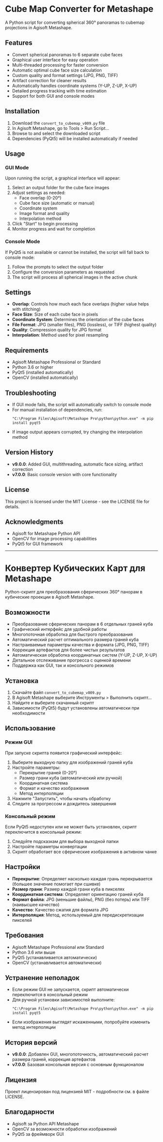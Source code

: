 # Cube Map Converter for Metashape

A Python script for converting spherical 360° panoramas to cubemap projections in Agisoft Metashape.

## Features

- Convert spherical panoramas to 6 separate cube faces
- Graphical user interface for easy operation
- Multi-threaded processing for faster conversion
- Automatic optimal cube face size calculation
- Custom quality and format settings (JPG, PNG, TIFF)
- Artifact correction for cleaner results
- Automatically handles coordinate systems (Y-UP, Z-UP, X-UP)
- Detailed progress tracking with time estimation
- Support for both GUI and console modes

## Installation

1. Download the `convert_to_cubemap_v009.py` file
2. In Agisoft Metashape, go to Tools > Run Script...
3. Browse to and select the downloaded script
4. Dependencies (PyQt5) will be installed automatically if needed

## Usage

### GUI Mode

Upon running the script, a graphical interface will appear:

1. Select an output folder for the cube face images
2. Adjust settings as needed:
   - Face overlap (0-20°)
   - Cube face size (automatic or manual)
   - Coordinate system
   - Image format and quality
   - Interpolation method
3. Click "Start" to begin processing
4. Monitor progress and wait for completion

### Console Mode

If PyQt5 is not available or cannot be installed, the script will fall back to console mode:

1. Follow the prompts to select the output folder
2. Configure the conversion parameters as requested
3. The script will process all spherical images in the active chunk

## Settings

- **Overlap**: Controls how much each face overlaps (higher value helps with stitching)
- **Face Size**: Size of each cube face in pixels
- **Coordinate System**: Determines the orientation of the cube faces
- **File Format**: JPG (smaller files), PNG (lossless), or TIFF (highest quality)
- **Quality**: Compression quality for JPG format
- **Interpolation**: Method used for pixel resampling

## Requirements

- Agisoft Metashape Professional or Standard
- Python 3.6 or higher
- PyQt5 (installed automatically)
- OpenCV (installed automatically)

## Troubleshooting

- If GUI mode fails, the script will automatically switch to console mode
- For manual installation of dependencies, run:
  ```
  "C:\Program Files\Agisoft\Metashape Pro\python\python.exe" -m pip install pyqt5
  ```
- If image output appears corrupted, try changing the interpolation method

## Version History

- **v9.0.0**: Added GUI, multithreading, automatic face sizing, artifact correction
- **v7.0.0**: Basic console version with core functionality

## License

This project is licensed under the MIT License - see the LICENSE file for details.

## Acknowledgments

- Agisoft for Metashape Python API
- OpenCV for image processing capabilities
- PyQt5 for GUI framework

---

# Конвертер Кубических Карт для Metashape

Python-скрипт для преобразования сферических 360° панорам в кубические проекции в Agisoft Metashape.

## Возможности

- Преобразование сферических панорам в 6 отдельных граней куба
- Графический интерфейс для удобной работы
- Многопоточная обработка для быстрого преобразования
- Автоматический расчет оптимального размера граней куба
- Настраиваемые параметры качества и формата (JPG, PNG, TIFF)
- Коррекция артефактов для более чистых результатов
- Автоматическая обработка координатных систем (Y-UP, Z-UP, X-UP)
- Детальное отслеживание прогресса с оценкой времени
- Поддержка как GUI, так и консольного режимов

## Установка

1. Скачайте файл `convert_to_cubemap_v009.py`
2. В Agisoft Metashape выберите Инструменты > Выполнить скрипт...
3. Найдите и выберите скачанный скрипт
4. Зависимости (PyQt5) будут установлены автоматически при необходимости

## Использование

### Режим GUI

При запуске скрипта появится графический интерфейс:

1. Выберите выходную папку для изображений граней куба
2. Настройте параметры:
   - Перекрытие граней (0-20°)
   - Размер грани куба (автоматический или ручной)
   - Координатная система
   - Формат и качество изображения
   - Метод интерполяции
3. Нажмите "Запустить", чтобы начать обработку
4. Следите за прогрессом и дождитесь завершения

### Консольный режим

Если PyQt5 недоступен или не может быть установлен, скрипт переключится в консольный режим:

1. Следуйте подсказкам для выбора выходной папки
2. Настройте параметры конвертации
3. Скрипт обработает все сферические изображения в активном чанке

## Настройки

- **Перекрытие**: Определяет насколько каждая грань перекрывается (большее значение помогает при сшивке)
- **Размер грани**: Размер каждой грани куба в пикселях
- **Координатная система**: Определяет ориентацию граней куба
- **Формат файла**: JPG (меньшие файлы), PNG (без потерь) или TIFF (наивысшее качество)
- **Качество**: Качество сжатия для формата JPG
- **Интерполяция**: Метод, используемый для передискретизации пикселей

## Требования

- Agisoft Metashape Professional или Standard
- Python 3.6 или выше
- PyQt5 (устанавливается автоматически)
- OpenCV (устанавливается автоматически)

## Устранение неполадок

- Если режим GUI не запускается, скрипт автоматически переключится в консольный режим
- Для ручной установки зависимостей выполните:
  ```
  "C:\Program Files\Agisoft\Metashape Pro\python\python.exe" -m pip install pyqt5
  ```
- Если изображения выглядят искаженными, попробуйте изменить метод интерполяции

## История версий

- **v9.0.0**: Добавлен GUI, многопоточность, автоматический расчет размера граней, коррекция артефактов
- **v7.0.0**: Базовая консольная версия с основным функционалом

## Лицензия

Проект лицензирован под лицензией MIT - подробности см. в файле LICENSE.

## Благодарности

- Agisoft за Python API Metashape
- OpenCV за возможности обработки изображений
- PyQt5 за фреймворк GUI

